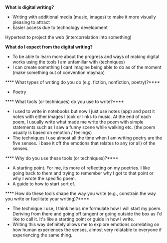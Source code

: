 **What is digital writing?**
-  Writing with additional media (music, images) to make it more visually pleasing to attract
- Easier access due to technology development

Hypertext to project the web (intercorrelation into something)
 
 
**What do I expect from the digital writing?**
- To be able to learn more about the progress and ways of making digital works using the tools I am unfamiliar with (techniques)
- I can create something I cant imagine being able to do as of the moment (make something out of convention mayhap)


**** What types of writing do you do (e.g. fiction, nonfiction, poetry)?****
 - Poetry
 
**** What tools (or techniques) do you use to write?****
 - I used to write in notebooks but now I just use notes (app) and post it notes with either images I took or links to music. At the end of each poem, I usually write what made me write the poem with simple statements such as I saw a funny scene while walking etc. (the poem usually is based on emotion / feelings)
- The techniques I use almost all the time when I am writing poetry are the five senses. I base it off the emotions that relates to any (or all) of the senses.
 
**** Why do you use these tools (or techniques)?****
 - A starting point. For me, its more of reflecting on my poetries. I like going back to them and trying to remember why I got to that point or why I wrote the specific poem.
 - A guide to how to start sort of.
 
**** How do these tools shape the way you write (e.g., constrain the way you write or facilitate your writing)?****
- The technique I use, I think helps me formulate how I will start my poem. Deriving from there and going off tangent or going outside the box as I'd like to call it. It's like a starting point or guide in how I write.
- Writing this way definitely allows me to explore emotions correlating on how human experiences the senses, almost very relatable to everyone if experiencing the same thing.
